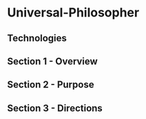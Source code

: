 # Universal-Philosopher

## Technologies


## Section 1 - Overview


## Section 2 - Purpose


## Section 3 - Directions 
